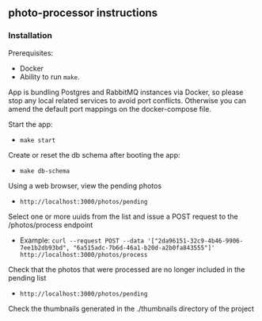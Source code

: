 ## photo-processor instructions

### Installation

Prerequisites:  
- Docker  
- Ability to run `make`.

App is bundling Postgres and RabbitMQ instances via Docker, so please stop any local related services to avoid port conflicts. Otherwise you can amend the default port mappings on the docker-compose file.

Start the app:
- `make start`

Create or reset the db schema after booting the app:  
- `make db-schema`

Using a web browser, view the pending photos
- `http://localhost:3000/photos/pending`

Select one or more uuids from the list and issue a POST request to the /photos/process endpoint
- Example: `curl --request POST --data '["2da96151-32c9-4b46-9906-7ee1b2db93bd", "6a515adc-7b6d-46a1-b20d-a2b0fa843555"]' http://localhost:3000/photos/process`

Check that the photos that were processed are no longer included in the pending list
- `http://localhost:3000/photos/pending`

Check the thumbnails generated in the ./thumbnails directory of the project
